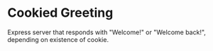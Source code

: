 # Cookied Greeting

Express server that responds with "Welcome!" or "Welcome back!",
depending on existence of cookie.